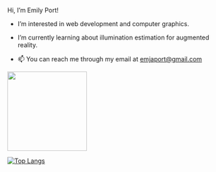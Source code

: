 Hi, I’m Emily Port!
- I’m interested in web development and computer graphics. 
- I’m currently learning about illumination estimation for augmented reality.

- 📫 You can reach me through my email at emjaport@gmail.com

<img height="180em" src="https://github-readme-stats.vercel.app/api?username=emjapo&show_icons=true&hide_border=true&&count_private=true&include_all_commits=true" />

[![Top Langs](https://github-readme-stats.vercel.app/api/top-langs/?username=emjapo)](https://github.com/emjapo/github-readme-stats)

<!---
emjapo/emjapo is a ✨ special ✨ repository because its `README.md` (this file) appears on your GitHub profile.
You can click the Preview link to take a look at your changes.
--->
